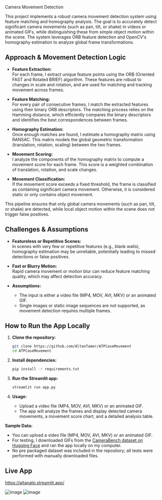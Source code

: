 Camera Movement Detection

This project implements a robust camera movement detection system using feature matching and homography analysis. The goal is to accurately detect significant camera movements (such as pan, tilt, or shake) in videos or animated GIFs, while distinguishing these from simple object motion within the scene. The system leverages ORB feature detection and OpenCV's homography estimation to analyze global frame transformations.

## Approach & Movement Detection Logic

- **Feature Extraction:**  
  For each frame, I extract unique feature points using the ORB (Oriented FAST and Rotated BRIEF) algorithm. These features are robust to changes in scale and rotation, and are used for matching and tracking movement across frames.

- **Feature Matching:**  
  For every pair of consecutive frames, I match the extracted features using their binary ORB descriptors. The matching process relies on the Hamming distance, which efficiently compares the binary descriptors and identifies the best correspondences between frames.

- **Homography Estimation:**  
  Once enough matches are found, I estimate a homography matrix using RANSAC. This matrix models the global geometric transformation (translation, rotation, scaling) between the two frames.

- **Movement Scoring:**  
  I analyze the components of the homography matrix to compute a movement score for each frame. This score is a weighted combination of translation, rotation, and scale changes.

- **Movement Classification:**  
  If the movement score exceeds a fixed threshold, the frame is classified as containing significant camera movement. Otherwise, it is considered static or only contains object movement.

This pipeline ensures that only global camera movements (such as pan, tilt, or shake) are detected, while local object motion within the scene does not trigger false positives.

## Challenges & Assumptions

- **Featureless or Repetitive Scenes:**  
  In scenes with very few or repetitive features (e.g., blank walls), homography estimation may be unreliable, potentially leading to missed detections or false positives.

- **Fast or Blurry Motion:**  
  Rapid camera movement or motion blur can reduce feature matching quality, which may affect detection accuracy.

- **Assumptions:**  
  - The input is either a video file (MP4, MOV, AVI, MKV) or an animated GIF.  
  - Single images or static image sequences are not supported, as movement detection requires multiple frames.

## How to Run the App Locally

1. **Clone the repository:**
   ```bash
   git clone https://github.com/AltanTamer/ATPCaseMovement
   cd ATPCaseMovement
   ```

2. **Install dependencies:**
   ```bash
   pip install -r requirements.txt
   ```

3. **Run the Streamlit app:**
   ```bash
   streamlit run app.py
   ```

4. **Usage:**
   - Upload a video file (MP4, MOV, AVI, MKV) or an animated GIF. 
   - The app will analyze the frames and display detected camera movements, a movement score chart, and a detailed analysis table.

**Sample Data:**
- You can upload a video file (MP4, MOV, AVI, MKV) or an animated GIF.
- For testing, I downloaded GIFs from the [CameraBench dataset on Hugging Face](https://huggingface.co/datasets/syCen/CameraBench/viewer/default/test?views%5B%5D=test&row=16) and ran the app locally on my computer.
- No pre packaged dataset was included in the repository; all tests were performed with manually downloaded files.

## Live App

https://altanatp.streamlit.app/

![image](https://github.com/user-attachments/assets/a40b9538-5739-40b4-84c8-00f902ba8c1f)
![image](https://github.com/user-attachments/assets/c230e8bb-dc6a-43d7-a0d9-f213967571c8)

